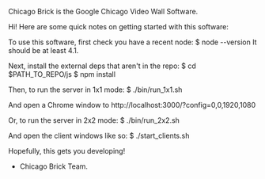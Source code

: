 Chicago Brick is the Google Chicago Video Wall Software.

Hi! Here are some quick notes on getting started with this software:

To use this software, first check you have a recent node:
$ node --version
It should be at least 4.1.

Next, install the external deps that aren't in the repo:
$ cd $PATH_TO_REPO/js
$ npm install

Then, to run the server in 1x1 mode:
$ ./bin/run_1x1.sh

And open a Chrome window to http://localhost:3000/?config=0,0,1920,1080

Or, to run the server in 2x2 mode:
$ ./bin/run_2x2.sh

And open the client windows like so:
$ ./start_clients.sh

Hopefully, this gets you developing!
 - Chicago Brick Team.

